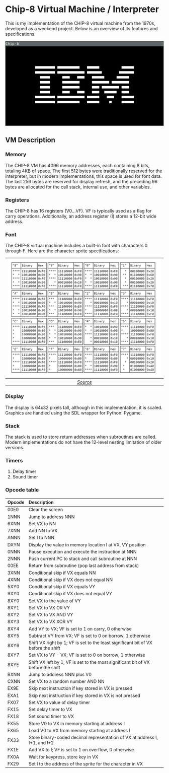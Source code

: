 # Chip-8 Virtual Machine / Interpreter

This is my implementation of the CHIP-8 virtual machine from the 1970s, developed as a weekend project. Below is an overview of its features and specifications.

![ibm rom demo](ibm.png)

## VM Description

### Memory

The CHIP-8 VM has 4096 memory addresses, each containing 8 bits, totaling 4KB of space. The first 512 bytes were traditionally reserved for the interpreter, but in modern implementations, this space is used for font data. The last 256 bytes are reserved for display refresh, and the preceding 96 bytes are allocated for the call stack, internal use, and other variables.


### Registers

The CHIP-8 has 16 registers (V0...VF). VF is typically used as a flag for carry operations. Additionally, an address register (I) stores a 12-bit wide address.


### Font

The CHIP-8 virtual machine includes a built-in font with characters 0 through F. Here are the character sprite specifications:

| ![space-1.jpg](font.jpeg) | 
|:--:| 
| *[Source](https://www.cs.columbia.edu/~sedwards/classes/2016/4840-spring/designs/Chip8.pdf)* |


### Display

The display is 64x32 pixels tall, although in this implementation, it is scaled. Graphics are handled using the SDL wrapper for Python: Pygame.


### Stack

The stack is used to store return addresses when subroutines are called. Modern implementations do not have the 12-level nesting limitation of older versions.


### Timers

1. Delay timer
2. Sound timer


### Opcode table

| Opcode | Description |
| :--- | :--- |
| 00E0 | Clear the screen |
| 1NNN | Jump to address NNN |
| 6XNN | Set VX to NN |
| 7XNN | Add NN to VX |
| ANNN | Set I to NNN |
| DXYN | Display the value in memory location I at VX, VY position |
| 0NNN | Pause execution and execute the instruction at NNN |
| 2NNN | Push current PC to stack and call subroutine at NNN |
| 00EE | Return from subroutine (pop last address from stack) |
| 3XNN | Conditional skip if VX equals NN |
| 4XNN | Conditional skip if VX does not equal NN |
| 5XY0 | Conditional skip if VX equals VY |
| 9XY0 | Conditional skip if VX does not equal VY |
| 8XY0 | Set VX to the value of VY |
| 8XY1 | Set VX to VX OR VY |
| 8XY2 | Set VX to VX AND VY |
| 8XY3 | Set VX to VX XOR VY |
| 8XY4 | Add VY to VX; VF is set to 1 on carry, 0 otherwise |
| 8XY5 | Subtract VY from VX; VF is set to 0 on borrow, 1 otherwise |
| 8XY6 | Shift VX right by 1; VF is set to the least significant bit of VX before the shift |
| 8XY7 | Set VX to VY - VX; VF is set to 0 on borrow, 1 otherwise |
| 8XYE | Shift VX left by 1; VF is set to the most significant bit of VX before the shift |
| BXNN | Jump to address NNN plus V0 |
| CXNN | Set VX to a random number AND NN |
| EX9E | Skip next instruction if key stored in VX is pressed |
| EXA1 | Skip next instruction if key stored in VX is not pressed |
| FX07 | Set VX to value of delay timer |
| FX15 | Set delay timer to VX |
| FX18 | Set sound timer to VX |
| FX55 | Store V0 to VX in memory starting at address I |
| FX65 | Load V0 to VX from memory starting at address I |
| FX33 | Store binary-coded decimal representation of VX at address I, I+1, and I+2 |
| FX1E | Add VX to I; VF is set to 1 on overflow, 0 otherwise |
| FX0A | Wait for keypress, store key in VX |
| FX29 | Set I to the address of the sprite for the character in VX |


